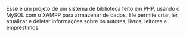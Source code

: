 Esse é um projeto de um sistema de biblioteca feito em PHP, usando o MySQL com o XAMPP para armazenar de dados. Ele permite criar, ler, atualizar e deletar informações sobre os autores, livros, leitores e empréstimos.
